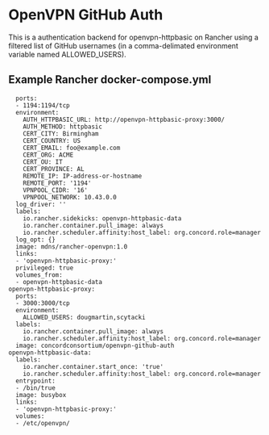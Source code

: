 # OpenVPN GitHub Auth

This is a authentication backend for openvpn-httpbasic on Rancher using a filtered list of GitHub usernames (in a comma-delimated environment variable named ALLOWED_USERS).

## Example Rancher docker-compose.yml

```openvpn-httpbasic-server:
  ports:
  - 1194:1194/tcp
  environment:
    AUTH_HTTPBASIC_URL: http://openvpn-httpbasic-proxy:3000/
    AUTH_METHOD: httpbasic
    CERT_CITY: Birmingham
    CERT_COUNTRY: US
    CERT_EMAIL: foo@example.com
    CERT_ORG: ACME
    CERT_OU: IT
    CERT_PROVINCE: AL
    REMOTE_IP: IP-address-or-hostname
    REMOTE_PORT: '1194'
    VPNPOOL_CIDR: '16'
    VPNPOOL_NETWORK: 10.43.0.0
  log_driver: ''
  labels:
    io.rancher.sidekicks: openvpn-httpbasic-data
    io.rancher.container.pull_image: always
    io.rancher.scheduler.affinity:host_label: org.concord.role=manager
  log_opt: {}
  image: mdns/rancher-openvpn:1.0
  links:
  - 'openvpn-httpbasic-proxy:'
  privileged: true
  volumes_from:
  - openvpn-httpbasic-data
openvpn-httpbasic-proxy:
  ports:
  - 3000:3000/tcp
  environment:
    ALLOWED_USERS: dougmartin,scytacki
  labels:
    io.rancher.container.pull_image: always
    io.rancher.scheduler.affinity:host_label: org.concord.role=manager
  image: concordconsortium/openvpn-github-auth
openvpn-httpbasic-data:
  labels:
    io.rancher.container.start_once: 'true'
    io.rancher.scheduler.affinity:host_label: org.concord.role=manager
  entrypoint:
  - /bin/true
  image: busybox
  links:
  - 'openvpn-httpbasic-proxy:'
  volumes:
  - /etc/openvpn/
```
